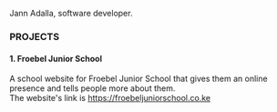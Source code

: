 <link rel="stylesheet" href="style.css">

Jann Adalla, software developer.

### PROJECTS
#### 1. Froebel Junior School
A school website for Froebel Junior School that gives them an online presence and tells people more about them. <br>
The website's link is https://froebeljuniorschool.co.ke 
